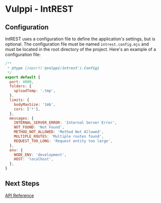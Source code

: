 # Vulppi - IntREST

## Configuration

IntREST uses a configuration file to define the application's settings, but is optional. The configuration file must be named `intrest.config.mjs` and must be located in the root directory of the project. Here's an example of a configuration file:

```javascript
/**
 * @type {import('@vulppi/intrest').Config}
 */
export default {
  port: 4000,
  folders: {
    uploadTemp: '.tmp',
  },
  limits: {
    bodyMaxSize: '1mb',
    cors: ['*'],
  },
  messages: {
    INTERNAL_SERVER_ERROR: 'Internal Server Error',
    NOT_FOUND: 'Not Found',
    METHOD_NOT_ALLOWED: 'Method Not Allowed',
    MULTIPLE_ROUTES: 'Multiple routes found',
    REQUEST_TOO_LONG: 'Request entity too large',
  },
  env: {
    NODE_ENV: 'development',
    HOST: 'localhost',
  },
}
```

## Next Steps

[API Reference](./API_REFERENCE.md)
